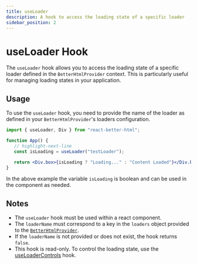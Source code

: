 ```yaml
---
title: useLoader
description: A hook to access the loading state of a specific loader
sidebar_position: 2
---
```


# useLoader Hook

The `useLoader` hook allows you to access the loading state of a specific loader defined in the `BetterHtmlProvider` context. This is particularly useful for managing loading states in your application.

## Usage

To use the `useLoader` hook, you need to provide the name of the loader as defined in your `BetterHtmlProvider`'s loaders configuration.

```jsx
import { useLoader, Div } from "react-better-html";

function App() {
   // highlight-next-line
   const isLoading = useLoader("testLoader");

   return <Div.box>{isLoading ? "Loading..." : "Content Loaded"}</Div.box>;
}
```

In the above example the variable `isLoading` is boolean and can be used in the component as needed.

## Notes

-  The `useLoader` hook must be used within a react component.
-  The `loaderName` must correspond to a key in the `loaders` object provided to the [`BetterHtmlProvider`](../getting-started/configuration#loaders-configuration).
-  If the `loaderName` is not provided or does not exist, the hook returns `false`.
-  This hook is read-only. To control the loading state, use the [useLoaderControls](./use-loader-controls) hook.
